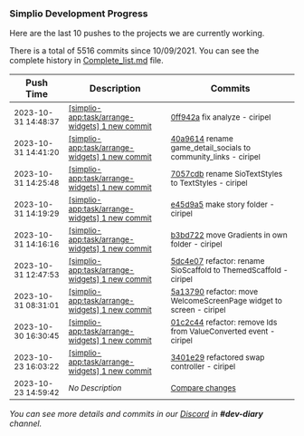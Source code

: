 
### Simplio Development Progress

Here are the last 10 pushes to the projects we are currently working.

There is a total of 5516 commits since 10/09/2021. You can see the complete history in
 [Complete_list.md](Complete_list.md) file.

| Push Time | Description | Commits |
| --- | --- | --- |
| <sub>2023-10-31 14:48:37</sub> | <sub>[[simplio-app:task/arrange-widgets] 1 new commit](https://github.com/SimplioOfficial/simplio-app/commit/0ff942a30d7c80d37fbcc4edc0a8aa9233ee4dab)</sub> | <sub>[0ff942a](https://github.com/SimplioOfficial/simplio-app/commit/0ff942a30d7c80d37fbcc4edc0a8aa9233ee4dab) fix analyze - ciripel</sub> |
| <sub>2023-10-31 14:41:20</sub> | <sub>[[simplio-app:task/arrange-widgets] 1 new commit](https://github.com/SimplioOfficial/simplio-app/commit/40a961434d93c4e4d1db861fe3e8886f56303048)</sub> | <sub>[40a9614](https://github.com/SimplioOfficial/simplio-app/commit/40a961434d93c4e4d1db861fe3e8886f56303048) rename game_detail_socials to community_links - ciripel</sub> |
| <sub>2023-10-31 14:25:48</sub> | <sub>[[simplio-app:task/arrange-widgets] 1 new commit](https://github.com/SimplioOfficial/simplio-app/commit/7057cdb4bc735af3634253f1d28e946043a8a392)</sub> | <sub>[7057cdb](https://github.com/SimplioOfficial/simplio-app/commit/7057cdb4bc735af3634253f1d28e946043a8a392) rename SioTextStyles to TextStyles - ciripel</sub> |
| <sub>2023-10-31 14:19:29</sub> | <sub>[[simplio-app:task/arrange-widgets] 1 new commit](https://github.com/SimplioOfficial/simplio-app/commit/e45d9a53277180f89f886bbbed9e0a0fed7a3f38)</sub> | <sub>[e45d9a5](https://github.com/SimplioOfficial/simplio-app/commit/e45d9a53277180f89f886bbbed9e0a0fed7a3f38) make story folder - ciripel</sub> |
| <sub>2023-10-31 14:16:16</sub> | <sub>[[simplio-app:task/arrange-widgets] 1 new commit](https://github.com/SimplioOfficial/simplio-app/commit/b3bd722864b9dc5bd254fbdbe8726c93ba3058f6)</sub> | <sub>[b3bd722](https://github.com/SimplioOfficial/simplio-app/commit/b3bd722864b9dc5bd254fbdbe8726c93ba3058f6) move Gradients in own folder - ciripel</sub> |
| <sub>2023-10-31 12:47:53</sub> | <sub>[[simplio-app:task/arrange-widgets] 1 new commit](https://github.com/SimplioOfficial/simplio-app/commit/5dc4e077d8e5eb4ecf480d4e058fd983bef18bb5)</sub> | <sub>[5dc4e07](https://github.com/SimplioOfficial/simplio-app/commit/5dc4e077d8e5eb4ecf480d4e058fd983bef18bb5) refactor: rename SioScaffold to ThemedScaffold - ciripel</sub> |
| <sub>2023-10-31 08:31:01</sub> | <sub>[[simplio-app:task/arrange-widgets] 1 new commit](https://github.com/SimplioOfficial/simplio-app/commit/5a13790e1d30d6dd83e9e6db89b784fd00c8b287)</sub> | <sub>[5a13790](https://github.com/SimplioOfficial/simplio-app/commit/5a13790e1d30d6dd83e9e6db89b784fd00c8b287) refactor: move WelcomeScreenPage widget to screen - ciripel</sub> |
| <sub>2023-10-30 16:30:45</sub> | <sub>[[simplio-app:task/arrange-widgets] 1 new commit](https://github.com/SimplioOfficial/simplio-app/commit/01c2c4499c22f8ea7e0e874ba063d3c4c29b2ae2)</sub> | <sub>[01c2c44](https://github.com/SimplioOfficial/simplio-app/commit/01c2c4499c22f8ea7e0e874ba063d3c4c29b2ae2) refactor: remove Ids from ValueConverted event - ciripel</sub> |
| <sub>2023-10-23 16:03:22</sub> | <sub>[[simplio-app:task/arrange-widgets] 1 new commit](https://github.com/SimplioOfficial/simplio-app/commit/3401e29fa45f6f9ad5a939ef20c21aba1517cf3c)</sub> | <sub>[3401e29](https://github.com/SimplioOfficial/simplio-app/commit/3401e29fa45f6f9ad5a939ef20c21aba1517cf3c) refactored swap controller - ciripel</sub> |
| <sub>2023-10-23 14:59:42</sub> | <sub>_No Description_</sub> | <sub>[Compare changes](https://github.com/SimplioOfficial/simplio-app/compare/63ad29e612dd...3351bb2bff52)</sub> |

_You can see more details and commits in our [Discord](https://discord.gg/aKhjuwZmdP) in **#dev-diary** channel._
